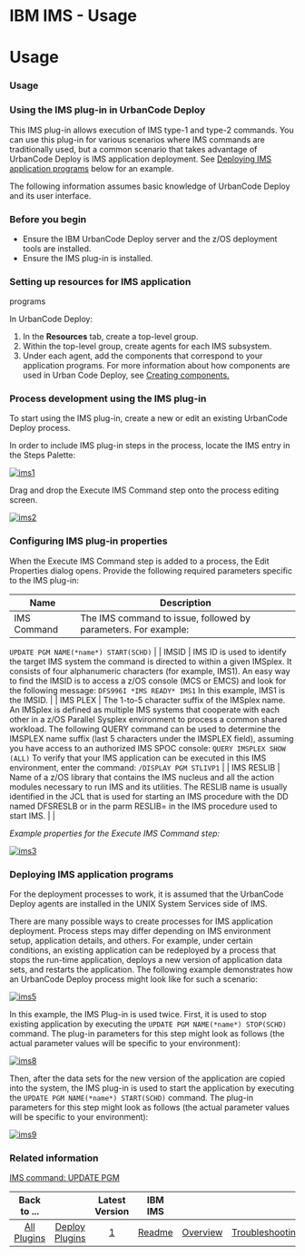 
IBM IMS - Usage
===============

# Usage



### Usage




 



### Using the IMS plug-in in UrbanCode Deploy


This IMS plug-in allows execution of IMS type-1 and 
type-2 commands. You can use this plug-in for various scenarios where IMS commands are traditionally used, but a common 
scenario that takes advantage of UrbanCode Deploy is IMS application deployment. See [Deploying IMS application 
programs](#deploy_application) below for an example.



The following information assumes basic knowledge of UrbanCode 
Deploy and its user interface.



### Before you begin


* Ensure the IBM UrbanCode Deploy server and the z/OS 
deployment tools are installed.
* Ensure the IMS plug-in is installed.



### Setting up resources for IMS application 
programs


In UrbanCode Deploy:


1. In the **Resources** tab, create a top-level group.
2. Within the top-level group, 
create agents for each IMS subsystem.
3. Under each agent, add the components that correspond to your application 
programs. For more information about how components are used in Urban Code Deploy, see [Creating 
components.](http://www-01.ibm.com/support/knowledgecenter/SS4GSP_6.1.0/com.ibm.udeploy.doc/topics/intro_component.html)




### Process development using the IMS plug-in


To start using the IMS plug-in, create a new or edit an existing 
UrbanCode Deploy process.


In order to include IMS plug-in steps in the process, locate the IMS entry in the Steps 
Palette:


[![ims1](ims1.png)](ims1.png)


Drag and drop the Execute IMS Command step onto the process editing screen.



[![ims2](ims2.png)](ims2.png)



### Configuring IMS plug-in properties


When the Execute IMS Command step is added 
to a process, the Edit Properties dialog opens. Provide the following required parameters specific to the IMS plug-in:





| Name | Description |
| --- | --- |
| IMS Command | The IMS command to issue, followed by parameters. For example:

`UPDATE PGM NAME(*name*) START(SCHD)` |
| IMSID | IMS ID is used to identify the target IMS system the command is 
directed to within a given IMSplex. It consists of four alphanumeric characters (for example, IMS1). An easy way to find
 the IMSID is to access a z/OS console (MCS or EMCS) and look for the following message:
`DFS996I *IMS READY* IMS1`  In 
this example, IMS1 is the IMSID. |
| IMS PLEX | The 1-to-5 character suffix of the IMSplex name. An IMSplex is defined 
as multiple IMS systems that cooperate with each other in a z/OS Parallel Sysplex environment to process a common shared
 workload. The following QUERY command can be used to determine the IMSPLEX name suffix (last 5 characters under the 
IMSPLEX field), assuming you have access to an authorized IMS SPOC console:
`QUERY IMSPLEX SHOW (ALL)` To verify that 
your IMS application can be executed in this IMS environment, enter the command:
`/DISPLAY PGM STLIVP1` |
| IMS RESLIB |
 Name of a z/OS library that contains the IMS nucleus and all the action modules necessary to run IMS and its utilities.
 The RESLIB name is usually identified in the JCL that is used for starting an IMS procedure with the DD named DFSRESLB 
or in the parm RESLIB= in the IMS procedure used to start IMS. |
|


*Example properties for the Execute IMS Command 
step:*


 [![ims3](ims3.png)](ims3.png)


 


### Deploying IMS application programs


For the deployment processes to 
work, it is assumed that the UrbanCode Deploy agents are installed in the UNIX System Services side of IMS.


There are 
many possible ways to create processes for IMS application deployment. Process steps may differ depending on IMS 
environment setup, application details, and others. For example, under certain conditions, an existing application can 
be redeployed by a process that stops the run-time application, deploys a new version of application data sets, and 
restarts the application. The following example demonstrates how an UrbanCode Deploy process might look like for such a 
scenario:


[![ims5](ims5.png)](ims5.png)


In this example, the IMS Plug-in is used twice. First, it is used to stop 
existing application by executing the `UPDATE PGM NAME(*name*) STOP(SCHD)` command. The plug-in parameters for this step
 might look as follows (the actual parameter values will be specific to your environment):



[![ims8](ims8.png)](ims8.png)


Then, after the data sets for the new version of the application are copied into the 
system, the IMS plug-in is used to start the application by executing the `UPDATE PGM NAME(*name*) START(SCHD)` command.
 The plug-in parameters for this step might look as follows (the actual parameter values will be specific to your 
environment):


[![ims9](ims9.png)](ims9.png)


### Related information


[IMS command: UPDATE 
PGM](http://www-01.ibm.com/support/knowledgecenter/SSEPH2_13.1.0/com.ibm.ims13.doc.cr/imscmds/ims_updatepgm.htm)




|Back to ...||Latest Version|IBM IMS |||||
| :---: | :---: | :---: | :---: | :---: | :---: | :---: | :---: |
|[All Plugins](../../index.md)|[Deploy Plugins](../README.md)|[1](https://raw.githubusercontent.com/UrbanCode/IBM-UCD-PLUGINS/main/files/IMSz/IMS_Plugin_v1.zip)|[Readme](README.md)|[Overview](overview.md)|[Troubleshooting](troubleshooting.md)|[Steps](steps.md)|[Downloads](downloads.md)|
